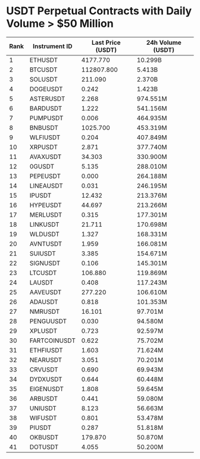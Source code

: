 # USDT Perpetual Contracts with Daily Volume > $50 Million

| Rank | Instrument ID | Last Price (USDT) | 24h Volume (USDT) |
|------|---------------|-------------------|-------------------|
| 1 | ETHUSDT | 4177.770 | 10.299B |
| 2 | BTCUSDT | 112807.800 | 5.413B |
| 3 | SOLUSDT | 211.090 | 2.370B |
| 4 | DOGEUSDT | 0.242 | 1.423B |
| 5 | ASTERUSDT | 2.268 | 974.551M |
| 6 | BARDUSDT | 1.222 | 541.156M |
| 7 | PUMPUSDT | 0.006 | 464.935M |
| 8 | BNBUSDT | 1025.700 | 453.319M |
| 9 | WLFIUSDT | 0.204 | 407.849M |
| 10 | XRPUSDT | 2.871 | 377.740M |
| 11 | AVAXUSDT | 34.303 | 330.900M |
| 12 | 0GUSDT | 5.135 | 288.010M |
| 13 | PEPEUSDT | 0.000 | 264.188M |
| 14 | LINEAUSDT | 0.031 | 246.195M |
| 15 | IPUSDT | 12.432 | 213.376M |
| 16 | HYPEUSDT | 44.697 | 213.266M |
| 17 | MERLUSDT | 0.315 | 177.301M |
| 18 | LINKUSDT | 21.711 | 170.698M |
| 19 | WLDUSDT | 1.327 | 168.331M |
| 20 | AVNTUSDT | 1.959 | 166.081M |
| 21 | SUIUSDT | 3.385 | 154.671M |
| 22 | SIGNUSDT | 0.106 | 145.301M |
| 23 | LTCUSDT | 106.880 | 119.869M |
| 24 | LAUSDT | 0.408 | 117.243M |
| 25 | AAVEUSDT | 277.220 | 106.610M |
| 26 | ADAUSDT | 0.818 | 101.353M |
| 27 | NMRUSDT | 16.101 | 97.701M |
| 28 | PENGUUSDT | 0.030 | 94.580M |
| 29 | XPLUSDT | 0.723 | 92.597M |
| 30 | FARTCOINUSDT | 0.622 | 75.702M |
| 31 | ETHFIUSDT | 1.603 | 71.624M |
| 32 | NEARUSDT | 3.051 | 70.201M |
| 33 | CRVUSDT | 0.690 | 69.943M |
| 34 | DYDXUSDT | 0.644 | 60.448M |
| 35 | EIGENUSDT | 1.808 | 59.645M |
| 36 | ARBUSDT | 0.441 | 59.080M |
| 37 | UNIUSDT | 8.123 | 56.663M |
| 38 | WIFUSDT | 0.801 | 53.478M |
| 39 | PIUSDT | 0.287 | 51.818M |
| 40 | OKBUSDT | 179.870 | 50.870M |
| 41 | DOTUSDT | 4.055 | 50.200M |
